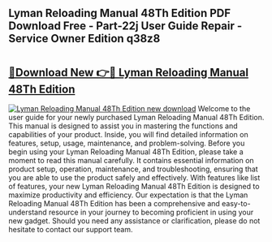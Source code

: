 ## Lyman Reloading Manual 48Th Edition PDF Download Free - Part-22j User Guide Repair - Service Owner Edition q38z8

# <h2><a href="http://bc29640.oget.top/?id=Lyman+Reloading+Manual+48Th+Edition">🔗Download New 👉🔴 Lyman Reloading Manual 48Th Edition</a></h2>

[![Lyman Reloading Manual 48Th Edition new download](https://i.imgur.com/5g1atiW.png)](http://bc29640.oget.top/?id=Lyman+Reloading+Manual+48Th+Edition)
Welcome to the user guide for your newly purchased Lyman Reloading Manual 48Th Edition. This manual is designed to assist you in mastering the functions and capabilities of your product. Inside, you will find detailed information on features, setup, usage, maintenance, and problem-solving. Before you begin using your Lyman Reloading Manual 48Th Edition, please take a moment to read this manual carefully. It contains essential information on product setup, operation, maintenance, and troubleshooting, ensuring that you are able to use the product safely and effectively. With features like list of features, your new Lyman Reloading Manual 48Th Edition is designed to maximize productivity and efficiency. Our expectation is that the Lyman Reloading Manual 48Th Edition has been a comprehensive and easy-to-understand resource in your journey to becoming proficient in using your new gadget. Should you need any assistance or clarification, please do not hesitate to contact our support team.
